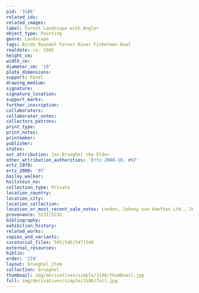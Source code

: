 ```yaml
---
pid: '3186'
related_ids: 
related_images: 
label: Forest Landscape with Angler
object_type: Painting
genre: Landscape
tags: Birds Roundel Forest River Fishermen Boat
realdate: ca. 1605
height_cm: 
width_cm: 
diameter_cm: '18'
plate_dimensions: 
support: Panel
drawing_medium: 
signature: 
signature_location: 
support_marks: 
further_inscription: 
collaborators: 
collaborator_notes: 
collectors_patrons: 
print_type: 
print_notes: 
printmaker: 
publisher: 
states: 
our_attribution: Jan Brueghel the Elder
other_attribution_authorities: 'Ertz 2008-10, #97'
ertz_1979: 
ertz_2008: '97'
bailey_walker: 
hollstein_no: 
collection_type: Private
location_country: 
location_city: 
location_collection: 
location_or_most_recent_sale_notes: London, Johnny van Haeften Ltd., 2005
provenance: 5231|5232
bibliography: 
exhibition_history: 
related_works: 
copies_and_variants: 
curatorial_files: 545|546|547|548
external_resources: 
biblio: 
order: '274'
layout: brueghel_item
collection: brueghel
thumbnail: img/derivatives/simple/3186/thumbnail.jpg
full: img/derivatives/simple/3186/full.jpg
---
```

